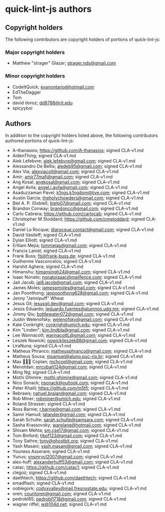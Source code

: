 # quick-lint-js authors

## Copyright holders

The following contributors are copyright holders of portions of quick-lint-js:

### Major copyright holders

* Matthew "strager" Glazar; strager.nds@gmail.com

### Minor copyright holders

* CodeItQuick; evanontario@hotmail.com
* EdTheDagger
* Tom
* david doroz; dd8788@rit.edu
* spicyyboi

## Authors

In addition to the copyright holders listed above, the following contributors
authored portions of quick-lint-js:

* A-thanasios; https://github.com/A-thanasios; signed CLA-v1.md
* AidenThing; signed CLA-v1.md
* Alek Lefebvre; alek.lefebvre@gmail.com; signed CLA-v1.md
* Alessandro De Bellis; aledeb95@gmail.com; signed CLA-v1.md
* Alex Via; alexviacoll@gmail.com; signed CLA-v1.md
* Amir; amir77mafi@gmail.com; signed CLA-v1.md
* Ang Kosal; angkosal@gmail.com; signed CLA-v1.md
* Angel Avila; angel.j.avila@gmail.com; signed CLA-v1.md
* Asaduzzaman Pavel; k1ngs.k1ngdom@live.com; signed CLA-v1.md
* Austin Garcia; theholychowders@gmail.com; signed CLA-v1.md
* Biel A. P. (0xbiel); bielp07@gmail.com; signed CLA-v1.md
* Brandon Conway; brandoncc@gmail.com; signed CLA-v1.md
* Carlo Cabrera; https://github.com/carlocab; signed CLA-v1.md
* Christopher M Stoddard; https://github.com/cmstoddard; signed CLA-v1.md
* Daniel La Rocque; dlarocque.contact@gmail.com; signed CLA-v1.md
* David Vasileff; signed CLA-v1.md
* Dylan Elliott; signed CLA-v1.md
* Erlliam Mejia; tommejas@gmail.com; signed CLA-v1.md
* Francis Laniel; signed CLA-v1.md
* Frank Buss; fb@frank-buss.de; signed CLA-v1.md
* Guilherme Vasconcelos; signed CLA-v1.md
* Harshit Aghera; signed CLA-v1.md
* Himanshu; himansingh24@gmail.com; signed CLA-v1.md
* Isaac Nonato; nonatoisaac@mailfence.com; signed CLA-v1.md
* Jait Jacob; jai8.jacob@gmail.com; signed CLA-v1.md
* James Moles; jamespmoles@gmail.com; signed CLA-v1.md
* Jan Poonthong; janpoonthong628@gmail.com; signed CLA-v1.md
* Jenny "Jennipuff" Wheat
* Jesus Gil; jesusgil.dev@gmail.com; signed CLA-v1.md
* Jesús Eduardo; jeduardo.fuentes@alumnos.udg.mx; signed CLA-v1.md
* Jimmy Qiu; bottlewater072@gmail.com; signed CLA-v1.md
* Justin Welenofsky; welenofsky@gmail.com; signed CLA-v1.md
* Kate Conkright; conkrigh@umich.edu; signed CLA-v1.md
* Kim "Linden"; kim.lindbla@gmail.com; signed CLA-v1.md
* Lee Wannacott; wannacottL@gmail.com; signed CLA-v1.md
* Leszek Nowicki; nowickileszek88@gmail.com; signed CLA-v1.md
* LiraNuna; signed CLA-v1.md
* Matheus Phranco; matheusphranco@gmail.com; signed CLA-v1.md
* Matheus Sousa; msamuel@aluno.puc-rio.br; signed CLA-v1.md
* Max 👨🏽‍💻 Coplan; mchcopl@gmail.com; signed CLA-v1.md
* Menotdan; mrcobalt124@gmail.com; signed CLA-v1.md
* Ming Ng; signed CLA-v1.md
* Mothi Ghimire; mothi.ghimire@gmail.com; signed CLA-v1.md
* Nico Sonack; nsonack@outlook.com; signed CLA-v1.md
* Peter Khalil; https://github.com/m5tfi; signed CLA-v1.md
* Rebraws; nahuel.braian@gmail.com; signed CLA-v1.md
* Rob Miner; robminer@umich.edu; signed CLA-v1.md
* Roland Strasser; signed CLA-v1.md
* Ross Barnie; r.barnie@gmail.com; signed CLA-v1.md
* Samir Hamud; latander@gmail.com; signed CLA-v1.md
* Sarah Schulte; sarah.schulte@samsara.com; signed CLA-v1.md
* Sasha Krassovsky; warplane@hotmail.com; signed CLA-v1.md
* Shivam Mehta; sm.cse17@gmail.com; signed CLA-v1.md
* Tom Binford; tjbof123@gmail.com; signed CLA-v1.md
* Tony Sathre; tony@ghostbit.org; signed CLA-v1.md
* Yash Masani; yash.masani@gmail.com; signed CLA-v1.md
* Youness Asserare; signed CLA-v1.md
* Yunus; ynsmrycl2007@gmail.com; signed CLA-v1.md
* alex-huff; alexanderhuff53@gmail.com; signed CLA-v1.md
* catac; https://github.com/catac1; signed CLA-v1.md
* clegoz; signed CLA-v1.md
* daethtech; https://github.com/daethtech; signed CLA-v1.md
* emadflash; signed CLA-v1.md
* ooblegork; codyxvalley@mail.fresnostate.edu; signed CLA-v1.md
* oren; countoren@gmail.com; signed CLA-v1.md
* pedrobl85; pedrobl1718@gmail.com; signed CLA-v1.md
* wagner riffel; w@104d.net; signed CLA-v1.md
